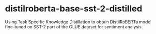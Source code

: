 # distilroberta-base-sst-2-distilled
Using Task Specific Knowledge Distillation to obtain DistilRoBERTa model fine-tuned on SST-2 part of the GLUE dataset for sentiment analysis.
